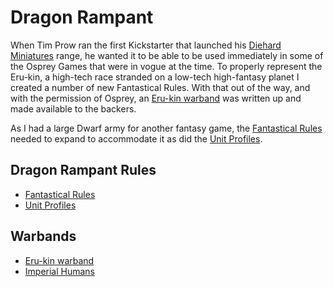 # Dragon Rampant
When Tim Prow ran the first Kickstarter that launched his [Diehard Miniatures](https://diehardminiatures.com/) range, he wanted it to be able to be used immediately in some of the Osprey Games that were in vogue at the time.  To properly represent the Eru-kin, a high-tech race stranded on a low-tech high-fantasy planet I created a number of new Fantastical Rules.  With that out of the way, and with the permission of Osprey, an [Eru-kin warband](Erukin%20Warband.mkd) was written up and made available to the backers.  

As I had a large Dwarf army for another fantasy game, the [Fantastical Rules](Fantastical%20Rules.mkd) needed to expand to accommodate it as did the [Unit Profiles](New%20Unit%20Profiles.mkd).

## Dragon Rampant Rules
* [Fantastical Rules](Fantastical%20Rules.mkd)
* [Unit Profiles](New%20Unit%20Profiles.mkd)

## Warbands
* [Eru-kin warband](Erukin%20Warband.mkd)
* [Imperial Humans](Imperial%20Human%20Warband.mkd)